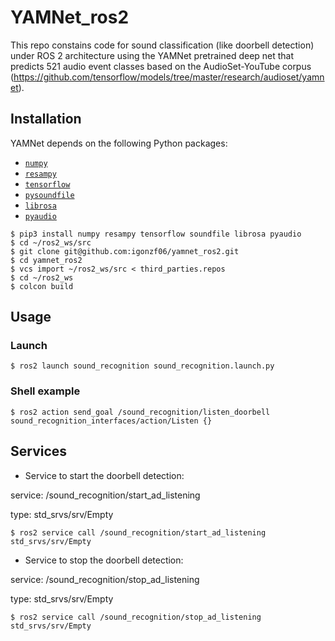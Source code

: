 # YAMNet_ros2

This repo constains code for sound classification (like doorbell detection) under ROS 2 architecture using the YAMNet pretrained deep net that predicts 521 audio event classes based on the AudioSet-YouTube corpus (https://github.com/tensorflow/models/tree/master/research/audioset/yamnet).

## Installation

YAMNet depends on the following Python packages:

* [`numpy`](http://www.numpy.org/)
* [`resampy`](http://resampy.readthedocs.io/en/latest/)
* [`tensorflow`](http://www.tensorflow.org/)
* [`pysoundfile`](https://pysoundfile.readthedocs.io/)
* [`librosa`](https://librosa.org/)
* [`pyaudio`](https://people.csail.mit.edu/hubert/pyaudio/)

```shell
$ pip3 install numpy resampy tensorflow soundfile librosa pyaudio
$ cd ~/ros2_ws/src
$ git clone git@github.com:igonzf06/yamnet_ros2.git
$ cd yamnet_ros2
$ vcs import ~/ros2_ws/src < third_parties.repos
$ cd ~/ros2_ws
$ colcon build
```

## Usage
### Launch

```shell
$ ros2 launch sound_recognition sound_recognition.launch.py
```
### Shell example

```shell
$ ros2 action send_goal /sound_recognition/listen_doorbell sound_recognition_interfaces/action/Listen {}
```

## Services

* Service to start the doorbell detection:

service: /sound_recognition/start_ad_listening

type: std_srvs/srv/Empty

```shell
$ ros2 service call /sound_recognition/start_ad_listening std_srvs/srv/Empty
```

* Service to stop the doorbell detection:

service: /sound_recognition/stop_ad_listening

type: std_srvs/srv/Empty

```shell
$ ros2 service call /sound_recognition/stop_ad_listening std_srvs/srv/Empty
```






